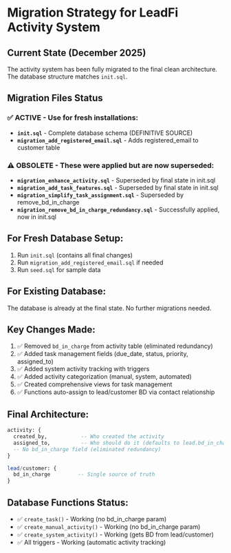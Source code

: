# Migration Strategy for LeadFi Activity System

## Current State (December 2025)

The activity system has been fully migrated to the final clean architecture. The database structure matches `init.sql`.

## Migration Files Status

### ✅ ACTIVE - Use for fresh installations:
- **`init.sql`** - Complete database schema (DEFINITIVE SOURCE)
- **`migration_add_registered_email.sql`** - Adds registered_email to customer table

### ⚠️ OBSOLETE - These were applied but are now superseded:
- **`migration_enhance_activity.sql`** - Superseded by final state in init.sql
- **`migration_add_task_features.sql`** - Superseded by final state in init.sql  
- **`migration_simplify_task_assignment.sql`** - Superseded by remove_bd_in_charge
- **`migration_remove_bd_in_charge_redundancy.sql`** - Successfully applied, now in init.sql

## For Fresh Database Setup:
1. Run `init.sql` (contains all final changes)
2. Run `migration_add_registered_email.sql` if needed
3. Run `seed.sql` for sample data

## For Existing Database:
The database is already at the final state. No further migrations needed.

## Key Changes Made:
1. ✅ Removed `bd_in_charge` from activity table (eliminated redundancy)
2. ✅ Added task management fields (due_date, status, priority, assigned_to)
3. ✅ Added system activity tracking with triggers
4. ✅ Added activity categorization (manual, system, automated)
5. ✅ Created comprehensive views for task management
6. ✅ Functions auto-assign to lead/customer BD via contact relationship

## Final Architecture:
```sql
activity: {
  created_by,           -- Who created the activity
  assigned_to,          -- Who should do it (defaults to lead.bd_in_charge)
  -- No bd_in_charge field (eliminated redundancy)
}

lead/customer: {
  bd_in_charge         -- Single source of truth
}
```

## Database Functions Status:
- ✅ `create_task()` - Working (no bd_in_charge param)
- ✅ `create_manual_activity()` - Working (no bd_in_charge param)  
- ✅ `create_system_activity()` - Working (gets BD from lead/customer)
- ✅ All triggers - Working (automatic activity tracking) 